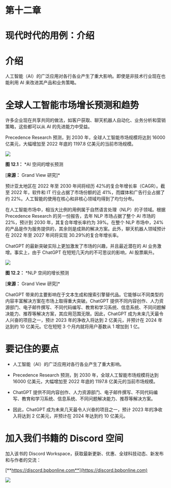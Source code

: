 # 第十二章

# 现代时代的用例：介绍

# 介绍

人工智能（AI）的广泛应用对各行各业产生了重大影响。即使是非技术行业现在也能利用 AI 来改进其产品和业务策略。

# 全球人工智能市场增长预测和趋势

许多企业现在共享共同的做法，如客户获取、聊天机器人自动化、业务分析和营销策略，这些都可以从 AI 的先进能力中受益。

Precedence Research 预测，到 2030 年，全球人工智能市场规模将达到 16000 亿美元，大幅增加至 2022 年底的 1197.8 亿美元的当前市场规模。

![](img/Figure-12.1.jpg)

**图 12.1：** *AI 空间的增长预测

[**来源：** Grand View 研究]*

预计亚太地区在 2022 年至 2030 年间将经历 42%的复合年增长率（CAGR）。截至 2022 年，软件和 IT 行业占据了市场份额的近 41%，而媒体和广告行业占据了约 22%。人工智能的使用在核心和非核心领域均得到了均匀分布。

在人工智能市场中，相当大比例的用例属于自然语言处理（NLP）的子领域。根据 Precedence Research 的另一份报告，去年 NLP 市场占据了整个 AI 市场的 22%，预计到 2030 年，其复合年增长率约为 39%。在整个 NLP 市场中，24%的产品是作为服务提供的，其余则是成熟的解决方案。此外，聊天机器人领域预计在 2022 年至 2027 年间将实现 30.29%的复合年增长率。

ChatGPT 的最新突破实际上更加激发了市场的兴趣，并且最近潜在的 AI 业务激增。事实上，由于 ChatGPT 在短短几天内的不可思议的影响，AI 股票飙升。

![](img/Figure-12.2.jpg)

**图 12.2：** *NLP 空间的增长预测

[**来源：** Grand View 研究]*

ChatGPT 带来的主要影响在于文本生成和搜索引擎替代品。它能够以不同类型的内容丰富解决方案在市场上取得重大突破。ChatGPT 提供不同内容创作、人力资源部门、电子邮件撰写、不同代码编写、教育和学习系统、信息系统、不同问题解决能力、推荐等解决方案，其应用范围无限。因此，ChatGPT 成为未来几天最令人兴奋的项目之一，预计 2023 年的净收入将达到 2 亿美元，并预计在 2024 年达到约 10 亿美元。它在短短 3 个月内就将用户基数从 1 增加到 1 亿。

# 要记住的要点

+   人工智能（AI）的广泛应用对各行各业产生了重大影响。

+   Precedence Research 预测，到 2030 年，全球人工智能市场规模将达到 16000 亿美元，大幅增加至 2022 年底的 1197.8 亿美元的当前市场规模。

+   ChatGPT 提供不同内容创作、人力资源部门、电子邮件撰写、不同代码编写、教育和学习系统、信息系统、不同问题解决能力、推荐等解决方案。

+   因此，ChatGPT 成为未来几天最令人兴奋的项目之一，预计 2023 年的净收入将达到 2 亿美元，并预计在 2024 年达到约 10 亿美元。

# 加入我们书籍的 Discord 空间

加入该书的 Discord Workspace，获取最新更新、优惠、全球科技动态、新发布和与作者的交流：

[**https://discord.bpbonline.com**](https://discord.bpbonline.com)

![](img/dis.jpg)
